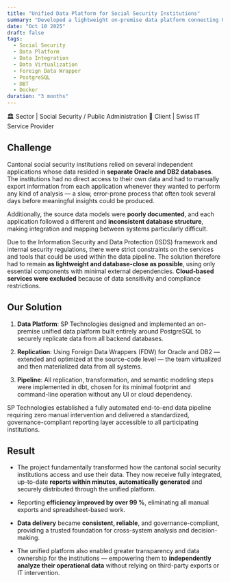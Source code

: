 ```yaml
---
title: "Unified Data Platform for Social Security Institutions"
summary: "Developed a lightweight on-premise data platform connecting Oracle and DB2 sources, empowering social security institutions with automated, governed insights"
date: "Oct 10 2025"
draft: false
tags:
  - Social Security
  - Data Platform
  - Data Integration
  - Data Virtualization
  - Foreign Data Wrapper
  - PostgreSQL
  - DBT
  - Docker
duration: "3 months"
---
```


<div class="my-6 flex flex-wrap items-center gap-2">
  <span class="inline-flex items-center gap-2 rounded-full bg-slate-100 px-3 py-1.5 text-xs font-medium text-slate-700 ring-1 ring-slate-200 dark:bg-slate-800 dark:text-slate-200 dark:ring-slate-700">
    <span aria-hidden="true">🏛️</span>
    <span class="text-slate-900 dark:text-slate-100">Sector |</span>
    <span class="text-slate-700 dark:text-slate-300">Social Security / Public Administration</span>
  </span>

  <span class="inline-flex items-center gap-2 rounded-full bg-slate-100 px-3 py-1.5 text-xs font-medium text-slate-700 ring-1 ring-slate-200 dark:bg-slate-800 dark:text-slate-200 dark:ring-slate-700">
    <span aria-hidden="true">👤</span>
    <span class="text-slate-900 dark:text-slate-100">Client |</span>
    <span class="text-slate-700 dark:text-slate-300">Swiss IT Service Provider</span>
  </span>
</div>


<div class="text-justify">

## Challenge

Cantonal social security institutions relied on several independent applications whose data resided in **separate Oracle and DB2 databases**. The institutions had no direct access to their own data and had to manually export information from each application whenever they wanted to perform any kind of analysis — a slow, error-prone process that often took several days before meaningful insights could be produced.

Additionally, the source data models were **poorly documented**, and each application followed a different and **inconsistent database structure**, making integration and mapping between systems particularly difficult.

Due to the Information Security and Data Protection (ISDS) framework and internal security regulations, there were strict constraints on the services and tools that could be used within the data pipeline. The solution therefore had to remain **as lightweight and database-close as possible**, using only essential components with minimal external dependencies. **Cloud-based services were excluded** because of data sensitivity and compliance restrictions.

## Our Solution

1. **Data Platform**: SP Technologies designed and implemented an on-premise unified data platform built entirely around PostgreSQL to securely replicate data from all backend databases.

2. **Replication**: Using Foreign Data Wrappers (FDW) for Oracle and DB2 — extended and optimized at the source-code level — the team virtualized and then materialized data from all systems.

3. **Pipeline**: All replication, transformation, and semantic modeling steps were implemented in dbt, chosen for its minimal footprint and command-line operation without any UI or cloud dependency.

SP Technologies established a fully automated end-to-end data pipeline requiring zero manual intervention and delivered a standardized, governance-compliant reporting layer accessible to all participating institutions.

## Result

- The project fundamentally transformed how the cantonal social security institutions access and use their data. They now receive fully integrated, up-to-date **reports within minutes, automatically generated** and securely distributed through the unified platform.

- Reporting **efficiency improved by over 99 %**, eliminating all manual exports and spreadsheet-based work.

- **Data delivery** became **consistent, reliable**, and governance-compliant, providing a trusted foundation for cross-system analysis and decision-making.

- The unified platform also enabled greater transparency and data ownership for the institutions — empowering them to **independently analyze their operational data** without relying on third-party exports or IT intervention.

</div>